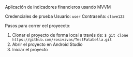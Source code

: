 Aplicación de indicadores financieros usando MVVM

Credenciales de prueba
Usuario: `user`
Contraseña: `clave123`


Pasos para correr eel proyeecto:
1. Clonar el proyecto de forma local a través de:
    `$ git clone https://github.com/rosivivas/TestFalabella.git`
2. Abrir el proyecto en Android Studio
3. Iniciar el proyecto
